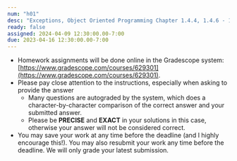 ```yaml
---
num: "h01"
desc: "Exceptions, Object Oriented Programming Chapter 1.4.4, 1.4.6 - 1.4.6.1"
ready: false
assigned: 2024-04-09 12:30:00.00-7:00
due: 2023-04-16 12:30:00.00-7:00
---
```


* Homework assignments will be done online in the Gradescope system: [https://www.gradescope.com/courses/629301](https://www.gradescope.com/courses/629301).
* Please pay close attention to the instructions, especially when asking to provide the answer
	* Many questions are autograded by the system, which does a character-by-character comparison of the correct answer and your submitted answer.
	* Please be **PRECISE** and **EXACT** in your solutions in this case, otherwise your answer will not be considered correct.
* You may save your work at any time before the deadline (and I highly encourage this!). You may also resubmit your work any time before the deadline. We will only grade your latest submission.
